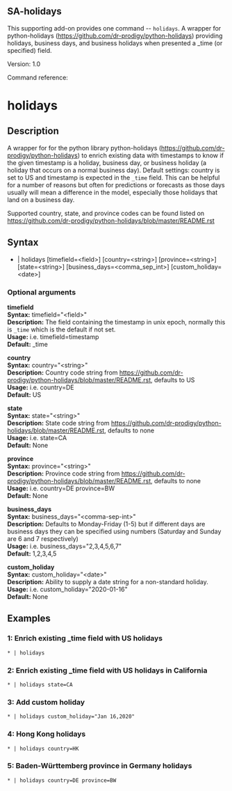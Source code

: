 ## SA-holidays

This supporting add-on provides one command -- `holidays`. A wrapper for python-holidays (https://github.com/dr-prodigy/python-holidays) providing holidays, business days, and business holidays when presented a \_time (or specified) field.

Version: 1.0

Command reference:

# holidays

## Description

A wrapper for for the python library python-holidays (https://github.com/dr-prodigy/python-holidays) to enrich existing data with timestamps to know if the given timestamp is a holiday, business day, or business holiday (a holiday that occurs on a normal business day). Default settings: country is set to US and timestamp is expected in the `_time` field. This can be helpful for a number of reasons but often for predictions or forecasts as those days usually will mean a difference in the model, especially those holidays that land on a business day. 

Supported country, state, and province codes can be found listed on https://github.com/dr-prodigy/python-holidays/blob/master/README.rst

## Syntax

 * | holidays [timefield=\<field>] [country=\<string>] [province=\<string>] [state=\<string>] [business\_days=\<comma\_sep\_int>] [custom_holiday=\<date>]


### Optional arguments

  **timefield**  
   	**Syntax:** timefield="\<field\>"  
   	**Description:** The field containing the timestamp in unix epoch, normally this is `_time` which is the default if not set. </br>
   	**Usage:** i.e. timefield=timestamp </br>
   	**Default:** \_time

  **country**  
   	**Syntax:** country="\<string\>"  
   	**Description:** Country code string from https://github.com/dr-prodigy/python-holidays/blob/master/README.rst, defaults to US </br>
   	**Usage:** i.e. country=DE </br>
   	**Default:** US

  **state**  
   	**Syntax:** state="\<string\>"  
   	**Description:** State code string from https://github.com/dr-prodigy/python-holidays/blob/master/README.rst, defaults to none </br>
   	**Usage:** i.e. state=CA </br>
   	**Default:** None

  **province**  
   	**Syntax:** province="\<string\>"  
   	**Description:** Province code string from https://github.com/dr-prodigy/python-holidays/blob/master/README.rst, defaults to none </br>
   	**Usage:** i.e. country=DE province=BW </br>
   	**Default:** None

  **business\_days**  
   	**Syntax:** business\_days="\<comma-sep-int\>"  
   	**Description:** Defaults to Monday-Friday (1-5) but if different days are business days they can be specified using numbers (Saturday and Sunday are 6 and 7 respectively) </br>
   	**Usage:** i.e. business\_days="2,3,4,5,6,7" </br>
   	**Default:** 1,2,3,4,5

  **custom\_holiday**  
   	**Syntax:** custom\_holiday="\<date\>"  
   	**Description:** Ability to supply a date string for a non-standard holiday. </br>
   	**Usage:** i.e. custom\_holiday="2020-01-16" </br>
   	**Default:** None

## Examples

### **1: Enrich existing \_time field with US holidays**

`* | holidays`

### **2: Enrich existing \_time field with US holidays in California**

`* | holidays state=CA`

### **3: Add custom holiday**

`* | holidays custom_holiday="Jan 16,2020"`

### **4: Hong Kong holidays**

`* | holidays country=HK`

### **5: Baden-Württemberg province in Germany holidays**

`* | holidays country=DE province=BW`
